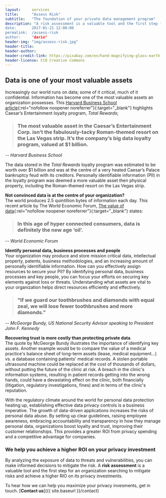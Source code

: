 ```yaml
---
layout:     services
title:      "Assess Risk"
subtitle:   "The foundation of your private data management program"
description: "A risk assessment is a valuable tool and the first step for an organization searching to mitigate risks and achieve a higher RIO on its privacy investments.”
date:       2017-01-21 12:00:00
permalink:  /assess-risk
author:     "dario"
header-img: "img/assess-risk.jpg"
header-title:
header-author:
header-credit-link: https://pixabay.com/en/hand-magnifying-glass-earth-globe-1248053/
header-license: CC0 Creative Commons
---
```


## Data is one of your most valuable assets
Increasingly our world runs on data; some of it critical, much of it confidential. Information has become one of the most valuable assets an organization possesses. This [Harvard Business School article](https://digit.hbs.org/submission/caesars-entertainment-what-happens-in-vegas-ends-up-in-a-1billion-database/){:rel="nofollow noopener noreferrer"}{:target="_blank"} highlights Caesar’s Entertainment loyalty program, _Total Rewards_;

> ### The most valuable asset in the Caesar’s Entertainment Corp. isn’t the fabulously-tacky Roman-themed resort on the Las Vegas strip.  It’s the company’s big data loyalty program, valued at $1 billion.
-- <cite>Harvard Business School</cite>

The data stored in the _Total Rewards_ loyalty program was estimated to be worth over $1 billion and was at the centre of a very heated Caesar’s Palace bankruptcy feud with its creditors. Personally identifiable information (PII) in the loyalty program was deemed a more valuable asset then physical property, including the Roman-themed resort on the Las Vegas strip.

**Not convinced data is at the centre of your organization?**  
The world produces 2.5 quintillion bytes of information each day. This recent article by The World Economic Forum, [The value of data](https://www.weforum.org/agenda/2017/09/the-value-of-data/){:rel="nofollow noopener noreferrer"}{:target="_blank"} states:

> ### In this age of hyper connected consumers, data is definitely the new age ‘oil’.
-- <cite>World Economic Forum</cite>

**Identify personal data, business processes and people**  
Your organization may produce and store mission critical data, intellectual property, patents, business methodologies, and an increasing amount of personally identifiable information. How can you effectively assign resources to secure your PII? By identifying personal data, business processes and key people, you can focus your efforts on securing key elements against loss or threats. Understanding what assets are vital to your organization helps direct resources efficiently and effectively.

> ### "If we guard our toothbrushes and diamonds with equal zeal, we will lose fewer toothbrushes and more diamonds.”  
-- <cite>McGeorge Bundy, US National Security Advisor speaking to President John F. Kennedy</cite>

**Recovering trust is more costly than protecting private data**  
The quote by McGeorge Bundy illustrates the importance of identifying key assets. Another example would be to compare the value of a medical practice's balance sheet of long-term assets (lease, medical equipment...) vs. a database containing patients' medical records. A stolen portable ultrasound machine could be replaced at the cost of thousands of dollars, without putting the future of the clinic at risk. A breach in the clinic's information systems, resulting in patient records getting into the wrong hands, could have a devastating effect on the clinic, both financially (litigation, regulatory investigations, fines) and in terms of the clinic's reputation.


With the regulatory climate around the world for personal data protection heating up, establishing effective data privacy controls is a business imperative. The growth of data-driven applications increases the risks of personal data abuse. By setting up clear guidelines, raising employee awareness, embracing accountability and transparency in how they manage personal data, organizations boost loyalty and trust, improving their customer relationships. This provides a greater ROI from privacy spending and a competitive advantage for companies.

### We help you achieve a higher ROI on your privacy investment
By analyzing the exposure of data to threats and vulnerabilities, you can make informed decisions to mitigate the risk. A **risk assessment** is a valuable tool and the first step for an organization searching to mitigate risks and achieve a higher RIO on its privacy investments.


To hear how we can help you maximize your privacy invesments, get in touch. [**Contact us**]({{ site.baseurl }}/contact)
